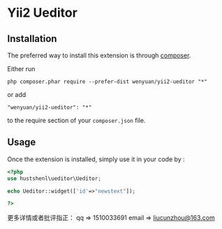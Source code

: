 Yii2 Ueditor
==============

Installation
------------

The preferred way to install this extension is through [composer](http://getcomposer.org/download/).

Either run

```
php composer.phar require --prefer-dist wenyuan/yii2-ueditor "*"
```

or add

```
"wenyuan/yii2-ueditor": "*"
```

to the require section of your `composer.json` file.


Usage
-----

Once the extension is installed, simply use it in your code by  :

```php
<?php
use hustshenl\ueditor\Ueditor;

echo Ueditor::widget(['id'=>"newstext"]); 

?>
```

更多详情或者批评指正：
qq		=> 1510033691
email	=> liucunzhou@163.com